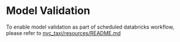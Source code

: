 # Model Validation
To enable model validation as part of scheduled databricks workflow, please refer to [nyc_taxi/resources/README.md](../resources/README.md)

